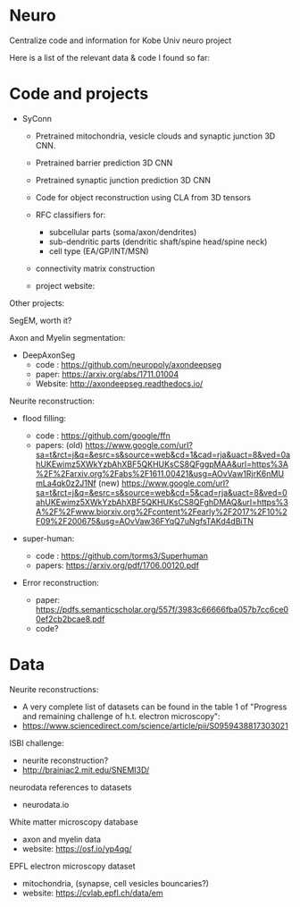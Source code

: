 # Neuro
Centralize code and information for Kobe Univ neuro project

Here is a list of the relevant data & code I found so far:

# Code and projects

- SyConn 
    - Pretrained mitochondria, vesicle clouds and synaptic junction 3D CNN.
    - Pretrained barrier prediction 3D CNN
    - Pretrained synaptic junction prediction 3D CNN
    - Code for object reconstruction using CLA from 3D tensors
    - RFC classifiers for:
       - subcellular parts   (soma/axon/dendrites)
       - sub-dendritic parts (dendritic shaft/spine head/spine neck)
       - cell type           (EA/GP/INT/MSN)
    - connectivity matrix construction

    - project website: 

Other projects:

SegEM, worth it?

Axon and Myelin segmentation:
  - DeepAxonSeg
    - code : https://github.com/neuropoly/axondeepseg
    - paper: https://arxiv.org/abs/1711.01004
    - Website: http://axondeepseg.readthedocs.io/

Neurite reconstruction:
  - flood filling: 
    - code  : https://github.com/google/ffn
    - papers: (old) https://www.google.com/url?sa=t&rct=j&q=&esrc=s&source=web&cd=1&cad=rja&uact=8&ved=0ahUKEwimz5XWkYzbAhXBF5QKHUKsCS8QFggpMAA&url=https%3A%2F%2Farxiv.org%2Fabs%2F1611.00421&usg=AOvVaw1RjrK6nMUmLa4qk0z2J1Nf
              (new) https://www.google.com/url?sa=t&rct=j&q=&esrc=s&source=web&cd=5&cad=rja&uact=8&ved=0ahUKEwimz5XWkYzbAhXBF5QKHUKsCS8QFghDMAQ&url=https%3A%2F%2Fwww.biorxiv.org%2Fcontent%2Fearly%2F2017%2F10%2F09%2F200675&usg=AOvVaw36FYqQ7uNgfsTAKd4dBiTN

  - super-human:
    - code  : https://github.com/torms3/Superhuman
    - papers: https://arxiv.org/pdf/1706.00120.pdf

  - Error reconstruction:
    - paper: https://pdfs.semanticscholar.org/557f/3983c66666fba057b7cc6ce00ef2cb2bcae8.pdf
    - code?


# Data
Neurite reconstructions:
  - A very complete list of datasets can be found in the table 1 of "Progress and remaining challenge of h.t. electron microscopy":
  - https://www.sciencedirect.com/science/article/pii/S0959438817303021

ISBI challenge:
  - neurite reconstruction?
  - http://brainiac2.mit.edu/SNEMI3D/

neurodata references to datasets
  - neurodata.io

White matter microscopy database
  - axon and myelin data
  - website: https://osf.io/yp4qg/

EPFL electron microscopy dataset
  - mitochondria, (synapse, cell vesicles bouncaries?)
  - website: https://cvlab.epfl.ch/data/em

